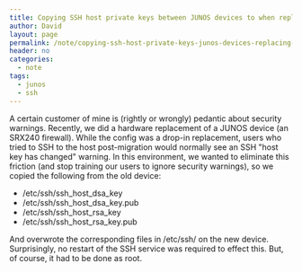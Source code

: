 ```yaml
---
title: Copying SSH host private keys between JUNOS devices to when replacing hardware
author: David
layout: page
permalink: /note/copying-ssh-host-private-keys-junos-devices-replacing-hardware/
header: no
categories:
  - note
tags:
  - junos
  - ssh
---
```

A certain customer of mine is (rightly or wrongly) pedantic about security warnings. Recently, we did a hardware replacement of a JUNOS device (an SRX240 firewall). While the config was a drop-in replacement, users who tried to SSH to the host post-migration would normally see an SSH "host key has changed" warning. In this environment, we wanted to eliminate this friction (and stop training our users to ignore security warnings), so we copied the following from the old device:

  * /etc/ssh/ssh\_host\_dsa_key
  * /etc/ssh/ssh\_host\_dsa_key.pub
  * /etc/ssh/ssh\_host\_rsa_key
  * /etc/ssh/ssh\_host\_rsa_key.pub

And overwrote the corresponding files in /etc/ssh/ on the new device. Surprisingly, no restart of the SSH service was required to effect this. But, of course, it had to be done as root.

&nbsp;
